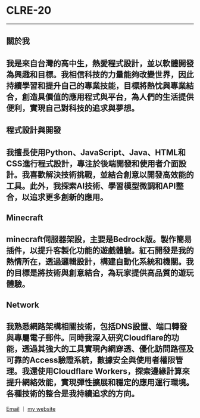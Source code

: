 # CLRE-20
---
## 關於我
我是來自台灣的高中生，熱愛程式設計，並以軟體開發為興趣和目標。我相信科技的力量能夠改變世界，因此持續學習和提升自己的專業技能，目標將熱忱與專業結合，創造具價值的應用程式與平台，為人們的生活提供便利，實現自己對科技的追求與夢想。
---
## 程式設計與開發
我擅長使用Python、JavaScript、Java、HTML和CSS進行程式設計，專注於後端開發和使用者介面設計。我喜歡解決技術挑戰，並結合創意以開發高效能的工具。此外，我探索AI技術、學習模型微調和API整合，以追求更多創新的應用。
---
## Minecraft
minecraft伺服器架設，主要是Bedrock版。製作簡易插件，以提升客製化功能的遊戲體驗。紅石開發是我的熱情所在，透過邏輯設計，構建自動化系統和機關。我的目標是將技術與創意結合，為玩家提供高品質的遊玩體驗。
---
## Network
我熟悉網路架構相關技術，包括DNS設置、端口轉發與專屬電子郵件。同時我深入研究Cloudflare的功能，透過其強大的工具實現內網穿透、優化訪問路徑及可靠的Access驗證系統，數據安全與使用者權限管理。我還使用Cloudflare Workers，探索邊緣計算來提升網絡效能，實現彈性擴展和穩定的應用運行環境。各種技術的整合是我持續追求的方向。
---
[Email](clre20@mcooest.dpdns.org) ｜ [my website](https://clre20.mcooest.dpdns.org)
